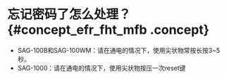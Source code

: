 # 忘记密码了怎么处理？ {#concept_efr_fht_mfb .concept}

-   SAG-100B和SAG-100WM：请在通电的情况下，使用尖状物常按长按3~5秒。
-   SAG-1000：请在通电的情况下，使用尖状物按压一次reset键

